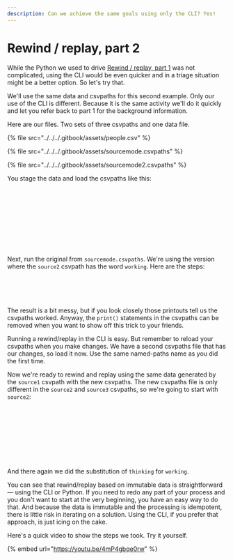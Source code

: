 ```yaml
---
description: Can we achieve the same goals using only the CLI? Yes!
---
```


# Rewind / replay, part 2

While the Python we used to drive [Rewind / replay, part 1](./) was not complicated, using the CLI would be even quicker and in a triage situation might be a better option. So let's try that.

We'll use the same data and csvpaths for this second example. Only our use of the CLI is different. Because it is the same activity we'll do it quickly and let you refer back to part 1 for the background information.

Here are our files. Two sets of three csvpaths and one data file.

{% file src="../../../.gitbook/assets/people.csv" %}

{% file src="../../../.gitbook/assets/sourcemode.csvpaths" %}

{% file src="../../../.gitbook/assets/sourcemode2.csvpaths" %}

You stage the data and load the csvpaths like this:&#x20;

<div><figure><img src="../../../.gitbook/assets/Screenshot 2025-02-13 at 3.00.26 PM.png" alt=""><figcaption></figcaption></figure> <figure><img src="../../../.gitbook/assets/Screenshot 2025-02-13 at 3.00.34 PM.png" alt=""><figcaption></figcaption></figure> <figure><img src="../../../.gitbook/assets/Screenshot 2025-02-13 at 3.00.58 PM.png" alt=""><figcaption></figcaption></figure> <figure><img src="../../../.gitbook/assets/Screenshot 2025-02-13 at 3.01.05 PM.png" alt=""><figcaption></figcaption></figure> <figure><img src="../../../.gitbook/assets/Screenshot 2025-02-13 at 3.01.12 PM.png" alt=""><figcaption></figcaption></figure> <figure><img src="../../../.gitbook/assets/Screenshot 2025-02-13 at 3.01.18 PM.png" alt=""><figcaption></figcaption></figure> <figure><img src="../../../.gitbook/assets/Screenshot 2025-02-13 at 3.01.32 PM.png" alt=""><figcaption></figcaption></figure> <figure><img src="../../../.gitbook/assets/Screenshot 2025-02-13 at 3.01.39 PM.png" alt=""><figcaption></figcaption></figure> <figure><img src="../../../.gitbook/assets/Screenshot 2025-02-13 at 3.01.52 PM.png" alt=""><figcaption></figcaption></figure> <figure><img src="../../../.gitbook/assets/Screenshot 2025-02-13 at 3.02.00 PM.png" alt=""><figcaption></figcaption></figure> <figure><img src="../../../.gitbook/assets/Screenshot 2025-02-13 at 3.02.09 PM.png" alt=""><figcaption></figcaption></figure></div>

Next, run the original from `sourcemode.csvpaths`. We're using the version where the `source2` csvpath has the word `working`. Here are the steps:

<div><figure><img src="../../../.gitbook/assets/Screenshot 2025-02-13 at 3.02.19 PM.png" alt=""><figcaption></figcaption></figure> <figure><img src="../../../.gitbook/assets/Screenshot 2025-02-13 at 3.02.27 PM.png" alt=""><figcaption></figcaption></figure> <figure><img src="../../../.gitbook/assets/Screenshot 2025-02-13 at 3.02.36 PM.png" alt=""><figcaption></figcaption></figure> <figure><img src="../../../.gitbook/assets/Screenshot 2025-02-13 at 3.02.44 PM.png" alt=""><figcaption></figcaption></figure> <figure><img src="../../../.gitbook/assets/Screenshot 2025-02-13 at 3.02.54 PM.png" alt=""><figcaption></figcaption></figure></div>

The result is a bit messy, but if you look closely those printouts tell us the csvpaths worked. Anyway, the `print()` statements in the csvpaths can be removed when you want to show off this trick to your friends.

Running a rewind/replay in the CLI is easy. But remember to reload your csvpaths when you make changes. We have a second csvpaths file that has our changes, so load it now. Use the same named-paths name as you did the first time.&#x20;

Now we're ready to rewind and replay using the same data generated by the `source1` csvpath with the new csvpaths. The new csvpaths file is only different in the `source2` and `source3` csvpaths, so we're going to start with `source2`:&#x20;

<div><figure><img src="../../../.gitbook/assets/Screenshot 2025-02-13 at 3.04.06 PM (1).png" alt=""><figcaption></figcaption></figure> <figure><img src="../../../.gitbook/assets/Screenshot 2025-02-13 at 3.04.16 PM (1).png" alt=""><figcaption></figcaption></figure> <figure><img src="../../../.gitbook/assets/Screenshot 2025-02-13 at 3.04.25 PM (1).png" alt=""><figcaption></figcaption></figure> <figure><img src="../../../.gitbook/assets/Screenshot 2025-02-13 at 3.04.34 PM (1).png" alt=""><figcaption></figcaption></figure> <figure><img src="../../../.gitbook/assets/Screenshot 2025-02-13 at 3.04.45 PM (1).png" alt=""><figcaption></figcaption></figure> <figure><img src="../../../.gitbook/assets/Screenshot 2025-02-13 at 3.04.55 PM (1).png" alt=""><figcaption></figcaption></figure> <figure><img src="../../../.gitbook/assets/Screenshot 2025-02-13 at 3.05.05 PM (1).png" alt=""><figcaption></figcaption></figure> <figure><img src="../../../.gitbook/assets/Screenshot 2025-02-13 at 3.05.13 PM (1).png" alt=""><figcaption></figcaption></figure> <figure><img src="../../../.gitbook/assets/Screenshot 2025-02-13 at 3.05.22 PM (1).png" alt=""><figcaption></figcaption></figure> <figure><img src="../../../.gitbook/assets/Screenshot 2025-02-13 at 3.05.35 PM (1).png" alt=""><figcaption></figcaption></figure></div>

And there again we did the substitution of `thinking` for `working`. &#x20;

You can see that rewind/replay based on immutable data is straightforward — using the CLI or Python. If you need to redo any part of your process and you don't want to start at the very beginning, you have an easy way to do that. And because the data is immutable and the processing is idempotent, there is little risk in iterating on a solution. Using the CLI, if you prefer that approach, is just icing on the cake.

Here's a quick video to show the steps we took. Try it yourself.

&#x20;

{% embed url="https://youtu.be/4mP4gbqe0rw" %}

